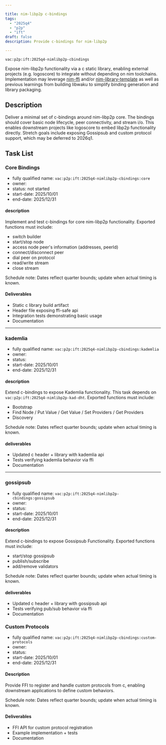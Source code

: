```yaml
---

title: nim-libp2p c-bindings  
tags:  
  - "2025q4"  
  - "p2p"  
  - "ift"  
draft: false  
description: Provide c-bindings for nim-libp2p  

---
```


`vac:p2p:ift:2025q4-nimlibp2p-cbindings`

Expose nim-libp2p functionality via a c static library, enabling external projects (e.g. logoscore) to integrate without depending on nim toolchains. Implementation may leverage [nim-ffi](https://github.com/waku-org/nim-ffi) and/or [nim-library-template](https://github.com/logos-co/nim-library-template/) as well as previous learnings from building libwaku to simplify binding generation and library packaging.

## Description

Deliver a minimal set of c-bindings around nim-libp2p core. The bindings should cover basic node lifecycle, peer connectivity, and stream i/o. This enables downstream projects like logoscore to embed libp2p functionality directly. Stretch goals include exposing Gossipsub and custom protocol support, which may be deferred to 2026q1.

## Task List

### Core Bindings

* fully qualified name: `vac:p2p:ift:2025q4-nimlibp2p-cbindings:core`  
* owner:  
* status: not started  
* start-date: 2025/10/01
* end-date: 2025/12/31

#### description
Implement and test c-bindings for core nim-libp2p functionality. Exported functions must include:  
- switch builder  
- start/stop node 
- access node peer's information (addresses, peerId) 
- connect/disconnect peer  
- dial peer on protocol  
- read/write stream  
- close stream  

Schedule note: Dates reflect quarter bounds; update when actual timing is known.
#### Deliverables
- Static c library build artifact  
- Header file exposing ffi-safe api  
- Integration tests demonstrating basic usage
- Documentation

---

### kademlia

* fully qualified name: `vac:p2p:ift:2025q4-nimlibp2p-cbindings:kademlia`  
* owner:  
* status:  
* start-date: 2025/10/01
* end-date: 2025/12/31

#### description
Extend c-bindings to expose Kademlia functionality. This task depends on `vac:p2p:ift:2025q4-nimlibp2p-kad-dht`.
Exported functions must include:  
- Bootstrap
- Find Node / Put Value / Get Value / Set Providers / Get Providers 
- Discovery

Schedule note: Dates reflect quarter bounds; update when actual timing is known.
#### deliverables
- Updated c header + library with kademlia api  
- Tests verifying kademlia behavior via ffi
- Documentation

---

### gossipsub

* fully qualified name: `vac:p2p:ift:2025q4-nimlibp2p-cbindings:gossipsub`  
* owner:  
* status:  
* start-date: 2025/10/01
* end-date: 2025/12/31

#### description
Extend c-bindings to expose Gossipsub Functionality. Exported functions must include:  
- start/stop gossipsub  
- publish/subscribe  
- add/remove validators  

Schedule note: Dates reflect quarter bounds; update when actual timing is known.
#### deliverables
- Updated c header + library with gossipsub api  
- Tests verifying pub/sub behavior via ffi
- Documentation


### Custom Protocols

* fully qualified name: `vac:p2p:ift:2025q4-nimlibp2p-cbindings:custom-protocols`  
* owner:  
* status:  
* start-date: 2025/10/01
* end-date: 2025/12/31

#### Description
Provide FFI to register and handle custom protocols from c, enabling downstream applications to define custom behaviors.

Schedule note: Dates reflect quarter bounds; update when actual timing is known.
#### Deliverables
- FFI API for custom protocol registration  
- Example implementation + tests
- Documentation
